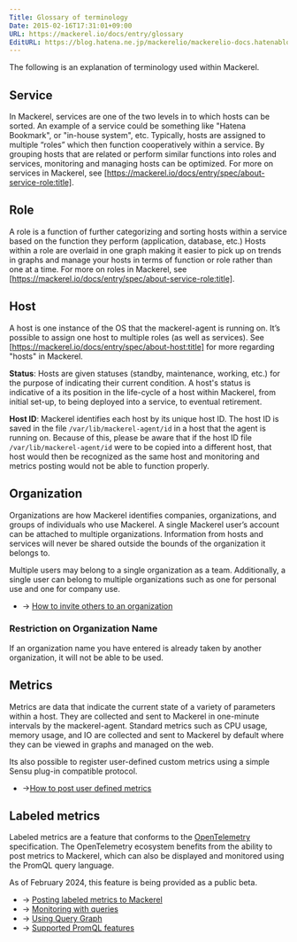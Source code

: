 ```yaml
---
Title: Glossary of terminology
Date: 2015-02-16T17:31:01+09:00
URL: https://mackerel.io/docs/entry/glossary
EditURL: https://blog.hatena.ne.jp/mackerelio/mackerelio-docs.hatenablog.mackerel.io/atom/entry/8454420450083905096
---
```


The following is an explanation of terminology used within Mackerel.

## Service

In Mackerel, services are one of the two levels in to which hosts can be sorted. An example of a service could be something like "Hatena Bookmark", or "in-house system", etc. Typically, hosts are assigned to multiple “roles” which then function cooperatively within a service. By grouping hosts that are related or perform similar functions into roles and services, monitoring and managing hosts can be optimized. For more on services in Mackerel, see [https://mackerel.io/docs/entry/spec/about-service-role:title].

## Role

A role is a function of further categorizing and sorting hosts within a service based on the function they perform (application, database, etc.) Hosts within a role are overlaid in one graph making it easier to pick up on trends in graphs and manage your hosts in terms of function or role rather than one at a time. For more on roles in Mackerel, see [https://mackerel.io/docs/entry/spec/about-service-role:title].

<h2 id="host">Host</h2>

A host is one instance of the OS that the mackerel-agent is running on. It’s possible to assign one host to multiple roles (as well as services). See [https://mackerel.io/docs/entry/spec/about-host:title] for more regarding "hosts" in Mackerel.

**Status**: Hosts are given statuses (standby, maintenance, working, etc.) for the purpose of indicating their current condition. A host's status is indicative of a its position in the life-cycle of a host within Mackerel, from initial set-up, to being deployed into a service, to eventual retirement.

**Host ID**: Mackerel identifies each host by its unique host ID. The host ID is saved in the file `/var/lib/mackerel-agent/id` in a host that the agent is running on. Because of this, please be aware that if the host ID file `/var/lib/mackerel-agent/id` were to be copied into a different host, that host would then be recognized as the same host and monitoring and metrics posting would not be able to function properly.

<h2 id="organization">Organization</h2>

Organizations are how Mackerel identifies companies, organizations, and groups of individuals who use Mackerel. A single Mackerel user’s account can be attached to multiple organizations. Information from hosts and services will never be shared outside the bounds of the organization it belongs to.

Multiple users may belong to a single organization as a team. Additionally, a single user can belong to multiple organizations such as one for personal use and one for company use.

- → [How to invite others to an organization](https://mackerel.io/docs/entry/howto/invite-others)

### Restriction on Organization Name

If an organization name you have entered is already taken by another organization, it will not be able to be used.

## Metrics

Metrics are data that indicate the current state of a variety of parameters within a host. They are collected and sent to Mackerel in one-minute intervals by the mackerel-agent. Standard metrics such as CPU usage, memory usage, and IO are collected and sent to Mackerel by default where they can be viewed in graphs and managed on the web.

Its also possible to register user-defined custom metrics using a simple Sensu plug-in compatible protocol.

- →[How to post user defined metrics](https://mackerel.io/docs/entry/advanced/custom-metrics)

## Labeled metrics

Labeled metrics are a feature that conforms to the [OpenTelemetry](https://opentelemetry.io/) specification. The OpenTelemetry ecosystem benefits from the ability to post metrics to Mackerel, which can also be displayed and monitored using the PromQL query language.

As of February 2024, this feature is being provided as a public beta.

- → [Posting labeled metrics to Mackerel](https://mackerel.io/docs/entry/howto/labeled-metrics/post-metrics)
- → [Monitoring with queries](https://mackerel.io/docs/entry/query-monitoring)
- → [Using Query Graph](https://mackerel.io/docs/entry/howto/labeled-metrics/query-graph)
- → [Supported PromQL features](https://mackerel.io/docs/entry/howto/labeled-metrics/promql)
